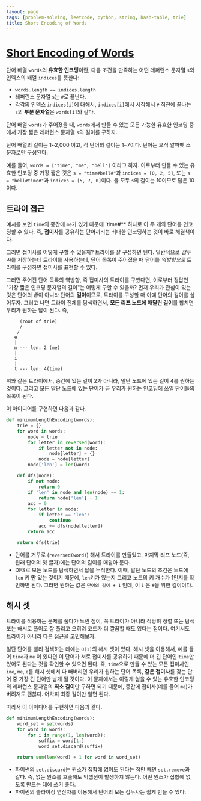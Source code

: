 ```yaml
---
layout: page
tags: [problem-solving, leetcode, python, string, hash-table, trie]
title: Short Encoding of Words
---
```


# [Short Encoding of Words](https://leetcode.com/problems/short-encoding-of-words/)

 단어 배열 `words`의 **유효한 인코딩**이란, 다음 조건을 만족하는 어떤
 레퍼런스 문자열 `s`와 인덱스의 배열 `indices`를 뜻한다:
 - `words.length == indices.length`
 - 레퍼런스 문자열 `s`는 `#`로 끝난다.
 - 각각의 인덱스 `indices[i]`에 대해서, `indices[i]`에서 시작해서 `#`
   직전에 끝나는 `s`의 **부분 문자열**은 `words[i]`와 같다.

 단어 배열 `words`가 주어졌을 때, `words`에서 만들 수 있는 모든 가능한
 유효한 인코딩 중에서 가장 짧은 레퍼런스 문자열 `s`의 길이를 구하자.

 단어 배열의 길이는 1~2,000 이고, 각 단어의 길이는 1~7이다. 단어는
 오직 알파벳 소문자로만 구성된다.

 예를 들어, `words = ["time", "me", "bell"]` 이라고 하자. 이로부터
 만들 수 있는 유효한 인코딩 중 가장 짧은 것은 `s = "time#bell#"`과
 `indices = [0, 2, 5]`, 또는 `s = "bell#time#"`과 `indices = [5, 7,
 0]`이다. 둘 모두 `s`의 길이는 10이므로 답은 10이다.

## 트라이 접근

 예시를 보면 `time`의 중간에 `me`가 있기 때문에 `time#** 하나로 이 두
 개의 단어를 인코딩할 수 있다. 즉, **접미사**를 공유하는 단어끼리는
 최대한 인코딩하는 것이 바로 해결책이다.

 그러면 접미사를 어떻게 구할 수 있을까? 트라이를 잘 구성하면
 된다. 일반적으로 *접두사*를 저장하는데 트라이를 사용하는데, 단어
 목록이 주어졌을 때 단어를 *역방향으로* 트라이를 구성하면 접미사를
 표현할 수 있다.

 그러면 주어진 단어 목록의 역방향, 즉 접미사의 트라이를 구했다면,
 이로부터 정답인 "가장 짧은 인코딩 문자열의 길이"는 어떻게 구할 수
 있을까? 먼저 우리가 관심이 있는 것은 단어의 *끝*이 아니라 단어의
 **길이**이므로, 트라이를 구성할 때 아예 단어의 길이를
 심어두자. 그러고 나면 트라이 전체를 탐색하면서, **모든 리프 노드에
 매달린 길이**를 합치면 우리가 원하는 답이 된다. 즉,

```
     (root of trie)
     /
    /
   e
   |
   m --- len: 2 (me)
   |
   i
   |
   t --- len: 4(time)
```

 위와 같은 트라이에서, 중간에 있는 길이 2가 아니라, 말단 노드에 있는
 길이 4를 원하는 것이다. 그리고 모든 말단 노드에 있는 단어가 곧 우리가
 원하는 인코딩에 쓰일 단어들의 목록이 된다.

 이 아이디어를 구현하면 다음과 같다.

```python
def minimumLengthEncoding(words):
    trie = {}
    for word in words:
        node = trie
        for letter in reversed(word):
            if letter not in node:
                node[letter] = {}
            node = node[letter]
        node['len'] = len(word)

    def dfs(node):
        if not node:
            return 0
        if 'len' in node and len(node) == 1:
            return node['len'] + 1
        acc = 0
        for letter in node:
            if letter == 'len':
                continue
            acc += dfs(node[letter])
        return acc

    return dfs(trie)
```

 - 단어를 거꾸로 (`reversed(word)`) 해서 트라이를 만들었고, 마지막
   리프 노드(즉, 원래 단어의 첫 글자)에는 단어의 길이를 매달아 둔다.
 - DFS로 모든 노드를 탐색하면서 답을 누적한다. 이때, 말단 노드의
   조건은 노드에 `len` 키 **만** 있는 것이기 때문에, `len`키가 있는지
   그리고 노드의 키 개수가 1인지를 확인하면 된다. 그러면 원하는 값은
   `단어의 길이 + 1` 인데, 이 `1` 은 `#`을 위한 길이이다.


## 해시 셋

 트라이를 적용하는 문제를 풀다가 느낀 점이, 꼭 트라이가 아니라 적당히
 정렬 또는 탐색 또는 해시로 풀어도 잘 풀리고 오히려 코드가 더 깔끔할
 때도 있다는 점이다. 여기서도 트라이가 아니라 다른 접근을 고민해보자.

 일단 단어를 빨리 검색하는 데에는 `O(1)`의 해시 셋이 있다. 해시 셋을
 이용해서, 예를 들어 `time`과 `me` 이 있다면 이 단어가 서로 접미사를
 공유하기 때문에 더 긴 단어인 `time`만 있어도 된다는 것을 확인할 수
 있으면 된다. 즉, `time`으로 만들 수 있는 모든 접미사인 `ime`, `me`,
 `e`를 해시 셋에서 다 빼버리면 우리가 원하는 단어 목록, **같은
 접미사**를 갖는 단어 중 가장 긴 단어만 남게 될 것이다. 이 문제에서는
 이렇게 얻을 수 있는 유효한 인코딩의 레퍼런스 문자열의 **최소 길이**만
 구하면 되기 때문에, 중간에 접미사(예를 들어 `me`)가 버려져도
 괜찮다. 어차피 최종 길이만 알면 된다.

 따라서 이 아이디어를 구현하면 다음과 같다.

```python
def minimumLengthEncoding(words):
    word_set = set(words)
    for word in words:
        for i in range(1, len(word)):
            suffix = word[1:]
            word_set.discard(suffix)

    return sum(len(word) + 1 for word in word_set)
```

 - 파이썬의 `set.discard`는 원소가 집합에 없어도 된다는 점만 빼면
   `set.remove`과 같다. 즉, 없는 원소를 호출해도 익셉션이 발생하지
   않는다. 어떤 원소가 집합에 없도록 만드는 데에 쓰기 좋다.
 - 파이썬의 슬라이싱 연산자를 이용해서 단어의 모든 접두사는 쉽게 만들
   수 있다.
